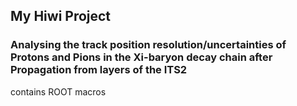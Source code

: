 ## My Hiwi Project
### Analysing the track position resolution/uncertainties of Protons and Pions in the Xi-baryon decay chain after Propagation from layers of the ITS2

contains ROOT macros 
